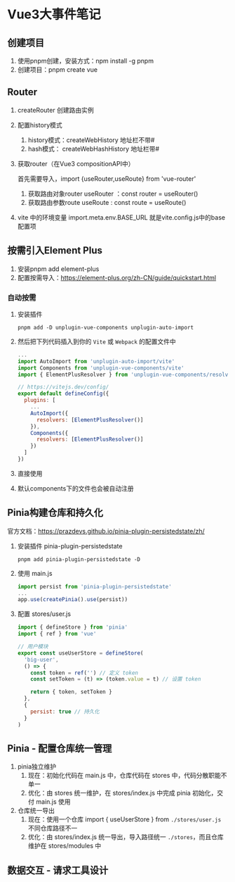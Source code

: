 # Vue3大事件笔记

## 创建项目

1. 使用pnpm创建，安装方式：npm install -g pnpm
2. 创建项目：pnpm create vue

## Router

1. createRouter 创建路由实例

2. 配置history模式

   1. history模式：createWebHistory 地址栏不带#
   2. hash模式： createWebHashHistory 地址栏带#

3. 获取router（在Vue3 compositionAPI中）

   首先需要导入，import {useRouter,useRoute} from 'vue-router'

   1. 获取路由对象router useRouter ：const router = useRouter()
   2. 获取路由参数route useRoute : const route = useRoute()

4. vite 中的环境变量 import.meta.env.BASE_URL 就是vite.config.js中的base配置项


## 按需引入Element Plus

1. 安装pnpm add element-plus
2. 配置按需导入：https://element-plus.org/zh-CN/guide/quickstart.html

### 自动按需

1. 安装插件

   ~~~
   pnpm add -D unplugin-vue-components unplugin-auto-import
   ~~~

2. 然后把下列代码插入到你的 `Vite` 或 `Webpack` 的配置文件中

   ~~~javascript
   ...
   import AutoImport from 'unplugin-auto-import/vite'
   import Components from 'unplugin-vue-components/vite'
   import { ElementPlusResolver } from 'unplugin-vue-components/resolvers'

   // https://vitejs.dev/config/
   export default defineConfig({
     plugins: [
       ...
       AutoImport({
         resolvers: [ElementPlusResolver()]
       }),
       Components({
         resolvers: [ElementPlusResolver()]
       })
     ]
   })
   ~~~

3. 直接使用

4. 默认components下的文件也会被自动注册

## Pinia构建仓库和持久化

官方文档：https://prazdevs.github.io/pinia-plugin-persistedstate/zh/

1. 安装插件 pinia-plugin-persistedstate

   ~~~
   pnpm add pinia-plugin-persistedstate -D
   ~~~

2. 使用 main.js

   ~~~javascript
   import persist from 'pinia-plugin-persistedstate'
   ...
   app.use(createPinia().use(persist))
   ~~~

3. 配置 stores/user.js

   ~~~javascript
   import { defineStore } from 'pinia'
   import { ref } from 'vue'

   // 用户模块
   export const useUserStore = defineStore(
     'big-user',
     () => {
       const token = ref('') // 定义 token
       const setToken = (t) => (token.value = t) // 设置 token

       return { token, setToken }
     },
     {
       persist: true // 持久化
     }
   )
   ~~~

## Pinia - 配置仓库统一管理

1. pinia独立维护
   1. 现在：初始化代码在 main.js 中，仓库代码在 stores 中，代码分散职能不单一
   2. 优化：由 stores 统一维护，在 stores/index.js 中完成 pinia 初始化，交付 main.js 使用
2. 仓库统一导出
   1. 现在：使用一个仓库 import { useUserStore } from `./stores/user.js` 不同仓库路径不一
   2. 优化：由 stores/index.js 统一导出，导入路径统一 `./stores`，而且仓库维护在 stores/modules 中

## 数据交互 - 请求工具设计

